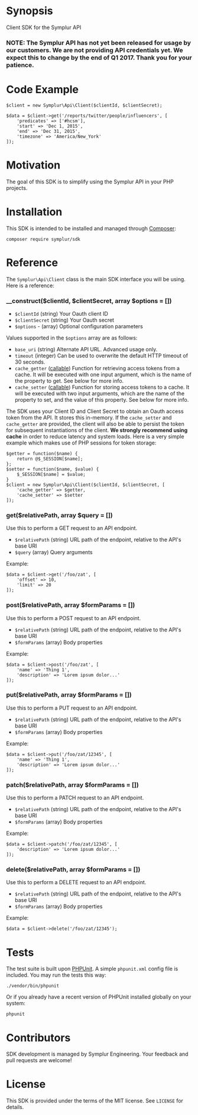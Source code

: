 # Synopsis

Client SDK for the Symplur API

### NOTE: The Symplur API has not yet been released for usage by our customers.  We are not providing API credentials yet.  We expect this to change by the end of Q1 2017.  Thank you for your patience.

# Code Example

```
$client = new Symplur\Api\Client($clientId, $clientSecret);

$data = $client->get('/reports/twitter/people/influencers', [
    'predicates' => ['#hcsm'],
    'start' => 'Dec 1, 2015',
    'end' => 'Dec 31, 2015',
    'timezone' => 'America/New_York'
]);
```

# Motivation

The goal of this SDK is to simplify using the Symplur API in your PHP projects.

# Installation

This SDK is intended to be installed and managed through [Composer](https://getcomposer.org/):

```
composer require symplur/sdk
```

# Reference

The `Symplur\Api\Client` class is the main SDK interface you will be using.  Here is a reference:

### __construct($clientId, $clientSecret, array $options = [])

* `$clientId` (string) Your Oauth client ID
* `$clientSecret` (string) Your Oauth secret
* `$options` - (array) Optional configuration parameters

Values supported in the `$options` array are as follows:

* `base_uri` (string) Alternate API URL. Advanced usage only.
* `timeout` (integer) Can be used to overwrite the default HTTP timeout of 30 seconds.
* `cache_getter` ([callable](http://php.net/manual/en/language.types.callable.php)) Function for retrieving access tokens from a cache. It will be executed with one input argument, which is the name of the property to get. See below for more info.
* `cache_setter` ([callable](http://php.net/manual/en/language.types.callable.php)) Function for storing access tokens to a cache. It will be executed with two input arguments, which are the name of the property to set, and the value of this property.  See below for more info.

The SDK uses your Client ID and Client Secret to obtain an Oauth access token from the API.  It stores this in-memory.  If the `cache_setter` and `cache_getter` are provided, the client will also be able to persist the token for subsequent instantiations of the client. **We strongly recommend using cache** in order to reduce latency and system loads.  Here is a very simple example which makes use of PHP sessions for token storage:

```
$getter = function($name) {
    return @$_SESSION[$name];
};
$setter = function($name, $value) {
    $_SESSION[$name] = $value;
}
$client = new Symplur\Api\Client($clientId, $clientSecret, [
    'cache_getter' => $getter,
    'cache_setter' => $setter
]);
```

### get($relativePath, array $query = [])

Use this to perform a GET request to an API endpoint.

* `$relativePath` (string) URL path of the endpoint, relative to the API's base URI
* `$query` (array) Query arguments

Example:

```
$data = $client->get('/foo/zat', [
	'offset' => 10, 
	'limit' => 20
]);
```

### post($relativePath, array $formParams = [])

Use this to perform a POST request to an API endpoint.

* `$relativePath` (string) URL path of the endpoint, relative to the API's base URI
* `$formParams` (array) Body properties

Example:

```
$data = $client->post('/foo/zat', [
	'name' => 'Thing 1',
	'description' => 'Lorem ipsum dolor...'
]);
```

### put($relativePath, array $formParams = [])

Use this to perform a PUT request to an API endpoint.

* `$relativePath` (string) URL path of the endpoint, relative to the API's base URI
* `$formParams` (array) Body properties

Example:

```
$data = $client->put('/foo/zat/12345', [
	'name' => 'Thing 1',
	'description' => 'Lorem ipsum dolor...'
]);
```

### patch($relativePath, array $formParams = [])

Use this to perform a PATCH request to an API endpoint.

* `$relativePath` (string) URL path of the endpoint, relative to the API's base URI
* `$formParams` (array) Body properties

Example:

```
$data = $client->patch('/foo/zat/12345', [
	'description' => 'Lorem ipsum dolor...'
]);
```

### delete($relativePath, array $formParams = [])

Use this to perform a DELETE request to an API endpoint.

* `$relativePath` (string) URL path of the endpoint, relative to the API's base URI
* `$formParams` (array) Body properties

Example:

```
$data = $client->delete('/foo/zat/12345');
```

# Tests

The test suite is built upon [PHPUnit](https://phpunit.de/).
A simple `phpunit.xml` config file is included. You may run the tests this way:

```
./vendor/bin/phpunit
```
Or if you already have a recent version of PHPUnit installed globally on your system:

```
phpunit
```

# Contributors

SDK development is managed by Symplur Engineering.  Your feedback and pull requests are welcome!

# License

This SDK is provided under the terms of the MIT license.  See `LICENSE` for details.